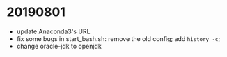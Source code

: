 # 20190801
* update Anaconda3's URL
* fix some bugs in start_bash.sh: remove the old config; add `history -c`;
* change oracle-jdk to openjdk
